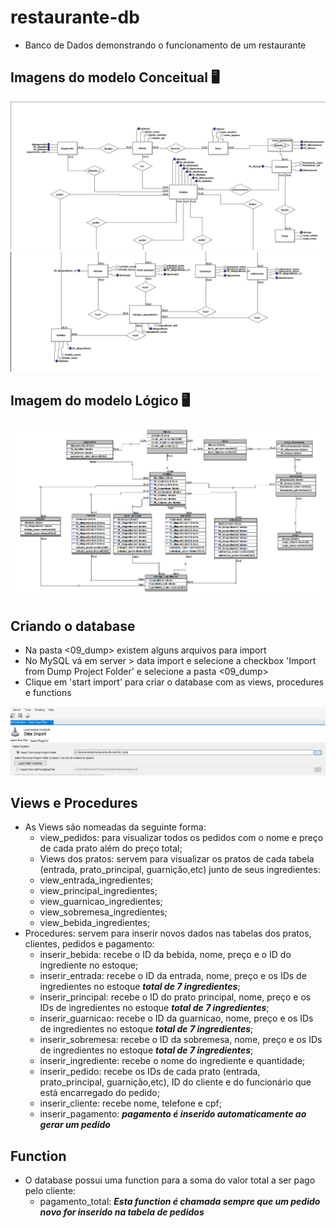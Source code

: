 # restaurante-db
- Banco de Dados demonstrando o funcionamento de um restaurante

## Imagens do modelo Conceitual 🖥
![modelo-conceitual-1](https://github.com/Emmanuelf21/restaurante-db/blob/main/01_modelo_conceitual/modelo-conceitual-1.PNG)
![modelo-conceitual-2](https://github.com/Emmanuelf21/restaurante-db/blob/main/01_modelo_conceitual/modelo-conceitual-2.PNG)

## Imagem do modelo Lógico 🖥
![modelo-logico-1](https://github.com/Emmanuelf21/restaurante-db/blob/main/02_modelo_logico/modelo-logico-1.PNG)

## Criando o database
 - Na pasta <09_dump> existem alguns arquivos para import
 - No MySQL vá em server > data import e selecione a checkbox 'Import from Dump Project Folder' e selecione a pasta <09_dump>
 - Clique em 'start import' para criar o database com as views, procedures e functions

![modelo-físico](https://github.com/Emmanuelf21/restaurante-db/blob/main/03_modelo_fisico/importar_db.PNG)

## Views e Procedures
- As Views são nomeadas da seguinte forma:
  -  view_pedidos: para visualizar todos os pedidos com o nome e preço de cada prato além do preço total;
  -  Views dos pratos: servem para visualizar os pratos de cada tabela (entrada, prato_principal, guarnição,etc) junto de seus ingredientes:
    -  view_entrada_ingredientes;
    -  view_principal_ingredientes;
    -  view_guarnicao_ingredientes;
    -  view_sobremesa_ingredientes;
    -  view_bebida_ingredientes;
- Procedures: servem para inserir novos dados nas tabelas dos pratos, clientes, pedidos e pagamento:
   -  inserir_bebida: recebe o ID da bebida, nome, preço e o ID do ingrediente no estoque;
   -  inserir_entrada: recebe o ID da entrada, nome, preço e os IDs de ingredientes no estoque <b>*total de 7 ingredientes*</b>;
   -  inserir_principal: recebe o ID do prato principal, nome, preço e os IDs de ingredientes no estoque <b>*total de 7 ingredientes*</b>;
   -  inserir_guarnicao: recebe o ID da guarnicao, nome, preço e os IDs de ingredientes no estoque <b>*total de 7 ingredientes*</b>;
   -  inserir_sobremesa: recebe o ID da sobremesa, nome, preço e os IDs de ingredientes no estoque <b>*total de 7 ingredientes*</b>;
   -  inserir_ingrediente: recebe o nome do ingrediente e quantidade;
   -  inserir_pedido: recebe os IDs de cada prato (entrada, prato_principal, guarnição,etc), ID do cliente e do funcionário que está encarregado do pedido;
   -  inserir_cliente: recebe nome, telefone e cpf;
   -  inserir_pagamento: <b>*pagamento é inserido automaticamente ao gerar um pedido*</b>

## Function
- O database possui uma function para a soma do valor total a ser pago pelo cliente:
  - pagamento_total: <b>*Esta function é chamada sempre que um pedido novo for inserido na tabela de pedidos*</b>
  
